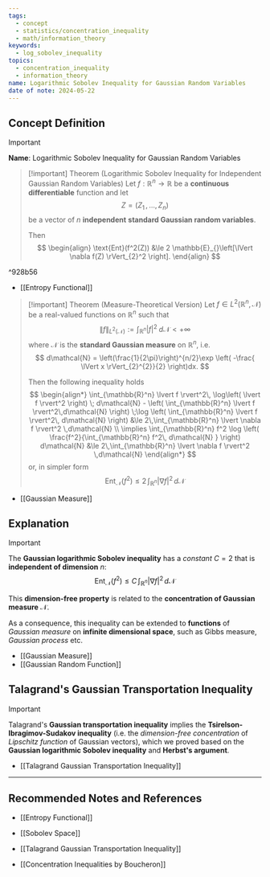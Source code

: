 ```yaml
---
tags:
  - concept
  - statistics/concentration_inequality
  - math/information_theory
keywords:
  - log_sobolev_inequality
topics:
  - concentration_inequality
  - information_theory
name: Logarithmic Sobolev Inequality for Gaussian Random Variables
date of note: 2024-05-22
---
```


## Concept Definition

>[!important]
>**Name**: Logarithmic Sobolev Inequality for Gaussian Random Variables

>[!important] Theorem (Logarithmic Sobolev Inequality for Independent Gaussian Random Variables)
>Let $f: \mathbb{R}^n \to \mathbb{R}$ be a **continuous differentiable** function and let $$Z = (Z_1 \,{,}\ldots{,}\, Z_n)$$ be a vector of $n$ **independent** **standard Gaussian random variables**. 
>
>Then
>$$
> \begin{align}
> \text{Ent}(f^2(Z)) &\le 2  \mathbb{E}_{}\left[\lVert \nabla f(Z) \rVert_{2}^2   \right].  
> \end{align}
>$$ 

^928b56

- [[Entropy Functional]]

>[!important] Theorem (Measure-Theoretical Version)
>Let $f \in L^2(\mathbb{R}^n, \mathcal{N})$ be a real-valued functions on $\mathbb{R}^n$ such that
>$$
>\lVert f \rVert_{L^2(\mathcal{N})} := \int_{\mathbb{R}^n} \lvert f \rvert^2\; d\mathcal{N} < +\infty
>$$
>where $\mathcal{N}$ is the **standard Gaussian measure** on $\mathbb{R}^n$, i.e.
>$$
>d\mathcal{N} = \left(\frac{1}{2\pi}\right)^{n/2}\exp \left( -\frac{ \lVert x \rVert_{2}^{2}}{2} \right)dx.
>$$
>
>Then the following inequality holds
>$$
>\begin{align*}
> \int_{\mathbb{R}^n} \lvert f \rvert^2\, \log\left( \lvert f \rvert^2 \right) \; d\mathcal{N} - \left( \int_{\mathbb{R}^n} \lvert f \rvert^2\,d\mathcal{N} \right) \;\log \left( \int_{\mathbb{R}^n} \lvert f \rvert^2\, d\mathcal{N} \right) &\le 2\,\int_{\mathbb{R}^n} \lvert \nabla f \rvert^2 \,d\mathcal{N}  \\
> \implies  \int_{\mathbb{R}^n} f^2 \log \left( \frac{f^2}{\int_{\mathbb{R}^n} f^2\, d\mathcal{N} } \right) d\mathcal{N} &\le  2\,\int_{\mathbb{R}^n} \lvert \nabla f \rvert^2 \,d\mathcal{N} 
\end{align*}
>$$
>or, in simpler form
>$$
>\text{Ent}_{\mathcal{N}}(f^2) \le 2\,\int_{\mathbb{R}^n} \lvert \nabla f \rvert^2 \,d\mathcal{N}  
>$$

- [[Gaussian Measure]]




## Explanation


>[!important] 
>The **Gaussian logarithmic Sobolev inequality** has a *constant* $C = 2$ that is **independent of dimension** $n$:
>$$
>\text{Ent}_{\mathcal{N}}(f^2) \le C\,\int_{\mathbb{R}^n} \lvert \nabla f \rvert^2 \,d\mathcal{N}  
>$$
>
>This **dimension-free property** is related to the **concentration of Gaussian measure** $\mathcal{N}.$
>
>As a consequence, this inequality can be extended to **functions** of *Gaussian measure* on **infinite dimensional space**, such as Gibbs measure, *Gaussian process* etc.

- [[Gaussian Measure]]
- [[Gaussian Random Function]]




## Talagrand's Gaussian Transportation Inequality


>[!important]
>Talagrand's **Gaussian transportation inequality** implies the **Tsirelson-Ibragimov-Sudakov inequality** (i.e. the *dimension-free concentration* of *Lipschitz function* of Gaussian vectors), which we proved based on the **Gaussian logarithmic Sobolev inequality** and **Herbst's argument**.


- [[Talagrand Gaussian Transportation Inequality]]





-----------
##  Recommended Notes and References

- [[Entropy Functional]]
- [[Sobolev Space]]
- [[Talagrand Gaussian Transportation Inequality]]

- [[Concentration Inequalities by Boucheron]]